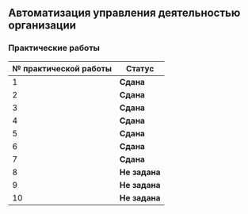## Автоматизация управления деятельностью организации

### Практические работы

| № практической работы | Статус |
| --- | --- |
| 1 | <b>Сдана</b> |
| 2 | <b>Сдана</b> |
| 3 | <b>Сдана</b> |
| 4 | <b>Сдана</b> |
| 5 | <b>Сдана</b> |
| 6 | <b>Сдана</b> |
| 7 | <b>Сдана</b> |
| 8 | <b>Не задана</b> |
| 9 | <b>Не задана</b> |
| 10 | <b>Не задана</b> |
